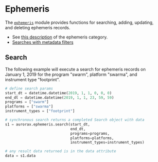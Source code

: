 # Ephemeris

The [`ephemeris`](/python_libraries/pyaurorax/api_reference/aurorax/ephemeris.html) module provides functions for searching, adding, updating, and deleting ephemeris records. 

* See [this description](/about_the_data/categories/#ephemeris) of the ephemeris category.
* [Searches with metadata filters](/python_libraries/pyaurorax/advanced_usage/searches_with_metadata_filters/)


## Search
The following example will execute a search for ephemeris records on January 1, 2019 for the program "swarm", platform "swarma", and instrument type "footprint".
```python
# define search params
start_dt = datetime.datetime(2019, 1, 1, 0, 0, 0)
end_dt = datetime.datetime(2019, 1, 1, 23, 59, 59)
programs = ["swarm"]
platforms = ["swarma"]
instrument_types = ["footprint"]

# synchronous search returns a completed Search object with data
s1 = aurorax.ephemeris.search(start_dt,
                              end_dt,
                              programs=programs,
                              platforms=platforms,
                              instrument_types=instrument_types)

# any result data returned is in the data attribute
data = s1.data
```
